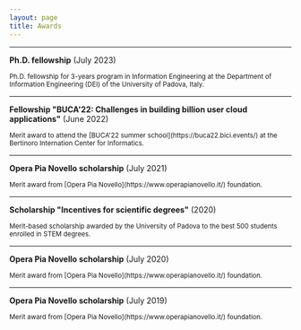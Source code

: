 ```yaml
---
layout: page
title: Awards
---
```


---
**Ph.D. fellowship** (July 2023)

<sup>
    Ph.D. fellowship for 3-years program in Information Engineering at the Department of Information Engineering (DEI) of the University of Padova, Italy.
</sup>

---
**Fellowship "BUCA'22: Challenges in building billion user cloud applications"** (June 2022) 

<sup>
    Merit award to attend the [BUCA'22 summer school](https://buca22.bici.events/) at the Bertinoro Internation Center for Informatics.
</sup>

---
**Opera Pia Novello scholarship** (July 2021)  

<sup>
    Merit award from [Opera Pia Novello](https://www.operapianovello.it/) foundation.
</sup>

---
**Scholarship "Incentives for scientific degrees"** (2020)  

<sup>
    Merit-based scholarship awarded by the University of Padova to the best 500 students enrolled in STEM degrees.
</sup>

---
**Opera Pia Novello scholarship** (July 2020)  

<sup>
    Merit award from [Opera Pia Novello](https://www.operapianovello.it/) foundation.
</sup>

---
**Opera Pia Novello scholarship** (July 2019)  

<sup>
    Merit award from [Opera Pia Novello](https://www.operapianovello.it/) foundation.
</sup>